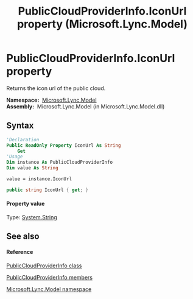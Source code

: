 ﻿---
title: PublicCloudProviderInfo.IconUrl property  (Microsoft.Lync.Model)
TOCTitle: 'IconUrl property '
ms:assetid: P:Microsoft.Lync.Model.PublicCloudProviderInfo.IconUrl_DI_3_UC_OCS14MrefLyncWPF
ms:mtpsurl: https://msdn.microsoft.com/en-us/library/microsoft.lync.model.publiccloudproviderinfo.iconurl_di_3_uc_ocs14mreflyncwpf(v=office.15)
ms:contentKeyID: 48594953
ms.date: 07/28/2014
mtps_version: v=office.15
f1_keywords:
- Microsoft.Lync.Model.PublicCloudProviderInfo.IconUrl
dev_langs:
- CSharp
- JScript
- VB
- other
---

# PublicCloudProviderInfo.IconUrl property

Returns the icon url of the public cloud.

**Namespace:**  [Microsoft.Lync.Model](microsoft-lync-model-namespace_2.md)  
**Assembly:**  Microsoft.Lync.Model (in Microsoft.Lync.Model.dll)

## Syntax

``` vb
'Declaration
Public ReadOnly Property IconUrl As String
    Get
'Usage
Dim instance As PublicCloudProviderInfo
Dim value As String

value = instance.IconUrl
```

``` csharp
public string IconUrl { get; }
```

#### Property value

Type: [System.String](http://msdn2.microsoft.com/en-us/library/s1wwdcbf)  

## See also

#### Reference

[PublicCloudProviderInfo class](publiccloudproviderinfo-class-microsoft-lync-model_2.md)

[PublicCloudProviderInfo members](publiccloudproviderinfo-members-microsoft-lync-model_2.md)

[Microsoft.Lync.Model namespace](microsoft-lync-model-namespace_2.md)

